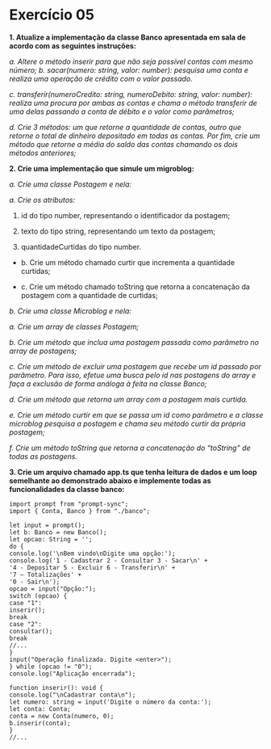 # Exercício 05

**1. Atualize a implementação da classe Banco apresentada em sala de acordo com as seguintes instruções:**

*a. Altere o método inserir para que não seja possível contas com mesmo número;*
*b. sacar(numero: string, valor: number): pesquisa uma conta e realiza uma operação de crédito com o valor passado.*

*c. transferir(numeroCredito: string, numeroDebito: string, valor: number): realiza uma procura por ambas as contas e chama o método 
transferir de uma delas passando a conta de débito e o valor como parâmetros;*

*d. Crie 3 métodos: um que retorne a quantidade de contas, outro que retorne o total de dinheiro depositado em todas as contas. 
Por fim, crie um método que retorne a média do saldo das contas chamando os dois métodos anteriores;*

**2. Crie uma implementação que simule um migroblog:**

*a. Crie uma classe Postagem e nela:*

*a. Crie os atributos:*

1. id do tipo number, representando o identificador da
postagem;

2. texto do tipo string, representando um texto da postagem;

3. quantidadeCurtidas do tipo number.

- b. Crie um método chamado curtir que incrementa a quantidade
curtidas;

- c. Crie um método chamado toString que retorna a concatenação da
postagem com a quantidade de curtidas;

*b. Crie uma classe Microblog e nela:*

*a. Crie um array de classes Postagem;*

*b. Crie um método que inclua uma postagem passada como parâmetro no array de postagens;*

*c. Crie um método de excluir uma postagem que recebe um id passado por parâmetro. Para isso, efetue uma busca pelo id nas
postagens do array e faça a exclusão de forma análoga à feita na classe Banco;*

*d. Crie um método que retorna um array com a postagem mais curtida.*

*e. Crie um método curtir em que se passa um id como parâmetro e a classe microblog pesquisa a postagem e chama seu método curtir
da própria postagem;*

*f. Crie um método toString que retorna a concatenação do “toString” de todas as postagens.*

**3. Crie um arquivo chamado app.ts que tenha leitura de dados e um loop semelhante
ao demonstrado abaixo e implemente todas as funcionalidades da classe banco:**

```
import prompt from "prompt-sync";
import { Conta, Banco } from "./banco";

let input = prompt();
let b: Banco = new Banco();
let opcao: String = '';
do {
console.log('\nBem vindo\nDigite uma opção:');
console.log('1 - Cadastrar 2 - Consultar 3 - Sacar\n' +
'4 - Depositar 5 - Excluir 6 - Transferir\n' +
'7 – Totalizações' +
'0 - Sair\n');
opcao = input("Opção:");
switch (opcao) {
case "1":
inserir();
break
case "2":
consultar();
break
//...
}
input("Operação finalizada. Digite <enter>");
} while (opcao != "0");
console.log("Aplicação encerrada");

function inserir(): void {
console.log("\nCadastrar conta\n");
let numero: string = input('Digite o número da conta:');
let conta: Conta;
conta = new Conta(numero, 0);
b.inserir(conta);
}
//...
  
  ```
